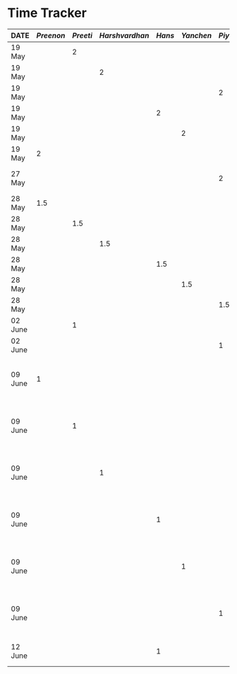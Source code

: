 # Time Tracker

| **DATE** | _Preenon_ | _Preeti_ | _Harshvardhan_ | _Hans_ | _Yanchen_ | _Piyush_ | _Task_                                                |
| -------- | --------- | -------- | -------------- | ------ | --------- | -------- | ----------------------------------------------------- |
| 19 May   |           | 2        |                |        |           |          | Discuss the app idea                                  |
| 19 May   |           |          | 2              |        |           |          | Discuss the app idea                                  |
| 19 May   |           |          |                |        |           | 2        | Discuss the app idea                                  |
| 19 May   |           |          |                | 2      |           |          | Discuss the app idea                                  |
| 19 May   |           |          |                |        | 2         |          | Discuss the app idea                                  |
| 19 May   | 2         |          |                |        |           |          | Discuss the app idea                                  |
| 27 May   |           |          |                |        |           | 2        | Intitialize and Build Presentation                    |
| 28 May   | 1.5       |          |                |        |           |          | Finish Presentation                                   |
| 28 May   |           | 1.5      |                |        |           |          | Finish Presentation                                   |
| 28 May   |           |          | 1.5            |        |           |          | Finish Presentation                                   |
| 28 May   |           |          |                | 1.5    |           |          | Finish Presentation                                   |
| 28 May   |           |          |                |        | 1.5       |          | Finish Presentation                                   |
| 28 May   |           |          |                |        |           | 1.5      | Finish Presentation                                   |
| 02 June  |           | 1        |                |        |           |          | Finish D1 Proposal                                    |
| 02 June  |           |          |                |        |           | 1        | Finish D1 Proposal                                    |
| 09 June  | 1         |          |                |        |           |          | Discuss Architecture, Tech stack and who builds what  |
| 09 June  |           | 1        |                |        |           |          | Discuss Architecture, Tech stack and who builds what  |
| 09 June  |           |          | 1              |        |           |          | Discuss Architecture, Tech stack and who builds what  |
| 09 June  |           |          |                | 1      |           |          | Discuss Architecture, Tech stack and who builds what  |
| 09 June  |           |          |                |        | 1         |          | Discuss Architecture, Tech Stack, and who builds what |
| 09 June  |           |          |                |        |           | 1        | Discuss Architecture, Tech Stack, and who builds what |
| 12 June  |           |          |                | 1      |           |          | Set up basic frontend project                         |
